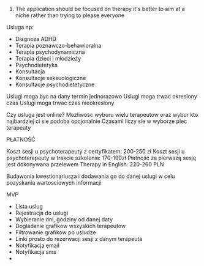 1. The application should be focused on therapy it's better to aim at a niche rather than trying to please everyone


Usluga np: 
- Diagnoza ADHD 
- Terapia poznawczo-behawioralna
- Terapia psychodynamiczna
- Terapia dzieci i młodzieży
- Psychodietetyka
- Konsultacja 
- Konsultacje seksuologiczne
- Konsultacje psychodietetyczne

Uslugi moga byc na dany termin jednorazowo
Uslugi moga trwac okreslony czas
Uslugi moga trwac czas nieokreslony

Czy usluga jest online?
Mozliwosc wyburu wielu terapeutow oraz wybur kto najbardziej ci sie podoba opcjonalnie 
Czasami liczy sie w wyborze plec terapeuty 

PŁATNOŚĆ

Koszt sesji u psychoterapeuty z certyfikatem: 200-250 zł
Koszt sesji u psychoterapeuty w trakcie szkolenia: 170-190zł
Płatność za pierwszą sesję jest dokonywana przelewem
Therapy in English: 220-260 PLN

Budawonia kwestionariusza i dodawania go do danej uslugi w celu pozyskania wartosciowych informacji 

MVP 
- Lista uslug
- Rejestracja do uslugi 
- Wybieranie dni, godziny od danej daty
- Dogladanie grafikow wszyskich terapeutow 
- Filtrowanie grafikow po usludze
- Linki prosto do rezerwacji sesji z danym terapeuta
- Notyfikacja email 
- Notyfikacja sms
-
